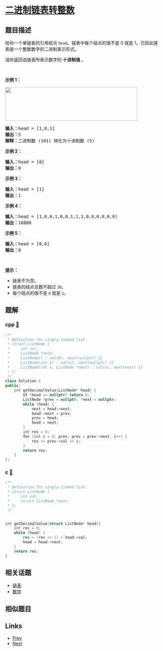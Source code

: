 
# [二进制链表转整数](https://leetcode-cn.com/problems/convert-binary-number-in-a-linked-list-to-integer)

## 题目描述

<p>给你一个单链表的引用结点&nbsp;<code>head</code>。链表中每个结点的值不是 0 就是 1。已知此链表是一个整数数字的二进制表示形式。</p>

<p>请你返回该链表所表示数字的 <strong>十进制值</strong> 。</p>

<p>&nbsp;</p>

<p><strong>示例 1：</strong></p>

<p><img alt="" src="https://assets.leetcode-cn.com/aliyun-lc-upload/uploads/2019/12/15/graph-1.png" style="height: 108px; width: 426px;"></p>

<pre><strong>输入：</strong>head = [1,0,1]
<strong>输出：</strong>5
<strong>解释：</strong>二进制数 (101) 转化为十进制数 (5)
</pre>

<p><strong>示例 2：</strong></p>

<pre><strong>输入：</strong>head = [0]
<strong>输出：</strong>0
</pre>

<p><strong>示例 3：</strong></p>

<pre><strong>输入：</strong>head = [1]
<strong>输出：</strong>1
</pre>

<p><strong>示例 4：</strong></p>

<pre><strong>输入：</strong>head = [1,0,0,1,0,0,1,1,1,0,0,0,0,0,0]
<strong>输出：</strong>18880
</pre>

<p><strong>示例 5：</strong></p>

<pre><strong>输入：</strong>head = [0,0]
<strong>输出：</strong>0
</pre>

<p>&nbsp;</p>

<p><strong>提示：</strong></p>

<ul>
	<li>链表不为空。</li>
	<li>链表的结点总数不超过&nbsp;<code>30</code>。</li>
	<li>每个结点的值不是&nbsp;<code>0</code> 就是 <code>1</code>。</li>
</ul>


## 题解

### cpp [🔗](convert-binary-number-in-a-linked-list-to-integer.cpp) 
```cpp
/**
 * Definition for singly-linked list.
 * struct ListNode {
 *     int val;
 *     ListNode *next;
 *     ListNode() : val(0), next(nullptr) {}
 *     ListNode(int x) : val(x), next(nullptr) {}
 *     ListNode(int x, ListNode *next) : val(x), next(next) {}
 * };
 */
class Solution {
public:
    int getDecimalValue(ListNode* head) {
        if (head == nullptr) return 0;
        ListNode *prev = nullptr, *next = nullptr;        
        while (head) {
            next = head->next;
            head->next = prev;
            prev = head;
            head = next;
        }
        int res = 0;
        for (int i = 0; prev; prev = prev->next, i++) {
            res += prev->val << i;
        }
        return res;
    }
};
```
### c [🔗](convert-binary-number-in-a-linked-list-to-integer.c) 
```c
/**
 * Definition for singly-linked list.
 * struct ListNode {
 *     int val;
 *     struct ListNode *next;
 * };
 */


int getDecimalValue(struct ListNode* head){
    int res = 0;
    while (head) {
        res = (res << 1) + head->val;
        head = head->next;
    }
    return res;
}
```


## 相关话题

- [链表](../../tags/linked-list.md) 
- [数学](../../tags/math.md) 


## 相似题目



## Links

- [Prev](../traffic-light-controlled-intersection/README.md) 
- [Next](../find-numbers-with-even-number-of-digits/README.md) 

